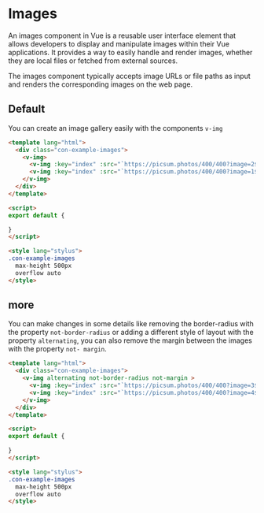 # Images

<box header>

An images component in Vue is a reusable user interface element that allows developers to display and manipulate images within their Vue applications. It provides a way to easily handle and render images, whether they are local files or fetched from external sources.

The images component typically accepts image URLs or file paths as input and renders the corresponding images on the web page. 

</box>

<box>

## Default

You can create an image gallery easily with the components `v-img`

<vuecode md>
<div slot="demo">
  <Demos-Images-Default />
</div>
<div slot="code">

```html
<template lang="html">
  <div class="con-example-images">
    <v-img>
      <v-img :key="index" :src="`https://picsum.photos/400/400?image=2${index}`" v-for="(image, index) in 9" />
      <v-img :key="index" :src="`https://picsum.photos/400/400?image=1${index}`" v-for="(image, index) in 7" />
    </v-img>
  </div>
</template>

<script>
export default {

}
</script>

<style lang="stylus">
.con-example-images
  max-height 500px
  overflow auto
</style>
```

</div>
</vuecode>
</box>

<box>

## more

You can make changes in some details like removing the border-radius with the property `not-border-radius` or adding a different style of layout with the property `alternating`, you can also remove the margin between the images with the property `not- margin`.

<vuecode md>
<div slot="demo">
  <Demos-Images-More />
</div>
<div slot="code">

```html
<template lang="html">
  <div class="con-example-images">
    <v-img alternating not-border-radius not-margin >
      <v-img :key="index" :src="`https://picsum.photos/400/400?image=3${index}`" v-for="(image, index) in 9" />
      <v-img :key="index" :src="`https://picsum.photos/400/400?image=4${index}`" v-for="(image, index) in 7" />
    </v-img>
  </div>
</template>

<script>
export default {

}
</script>

<style lang="stylus">
.con-example-images
  max-height 500px
  overflow auto
</style>
```

</div>
</vuecode>
</box>